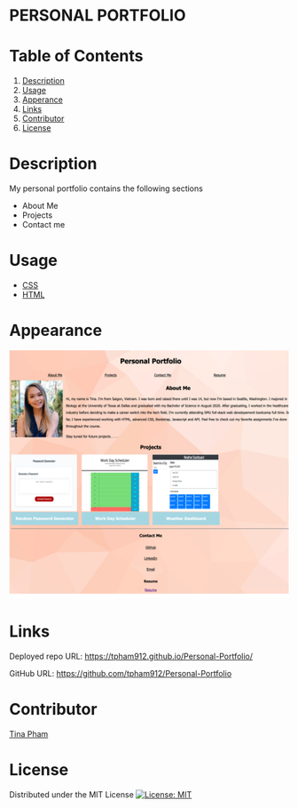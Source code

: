 # PERSONAL PORTFOLIO

# Table of Contents
  <ol>
    <li><a href="#description">Description</a></li>
    <li><a href="#usage">Usage</a></li>
    <li><a href="#appearance">Apperance</a></li>
    <li><a href="#links">Links</a></li>
    <li><a href="#contributors">Contributor</a></li>
    <li><a href="#license">License</a></li>
  </ol>

# Description

My personal portfolio contains the following sections
- About Me
- Projects
- Contact me 

# Usage

- [CSS](https://developer.mozilla.org/en-US/docs/Web/CSS)
- [HTML](https://developer.mozilla.org/en-US/docs/Web/HTML)

# Appearance

<img src="127.0.0.1_5501_index.html (1).png">

# Links

Deployed repo URL: https://tpham912.github.io/Personal-Portfolio/

GitHub URL: https://github.com/tpham912/Personal-Portfolio

# Contributor 

[Tina Pham](https://github.com/tpham912)


# License

Distributed under the MIT License [![License: MIT](https://img.shields.io/badge/License-MIT-yellow.svg)](https://opensource.org/licenses/MIT)
